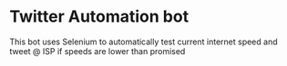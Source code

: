 # Twitter Automation bot
This bot uses Selenium to automatically test current internet speed and tweet @ ISP if speeds are lower than promised
